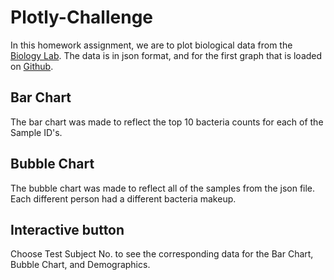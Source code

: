 # Plotly-Challenge

In this homework assignment, we are to plot biological data from the [Biology Lab](http://robdunnlab.com/projects/belly-button-biodiversity/). The data is in json format, and for the first graph that is loaded on [Github](https://firedynasty.github.io/plotly_challenge/).  

## Bar Chart

The bar chart was made to reflect the top 10 bacteria counts for each of the Sample ID's. 

## Bubble Chart

The bubble chart was made to reflect all of the samples from the json file.  Each different person had a different bacteria makeup.  

## Interactive button

Choose Test Subject No. to see the corresponding data for the Bar Chart, Bubble Chart, and Demographics. 


